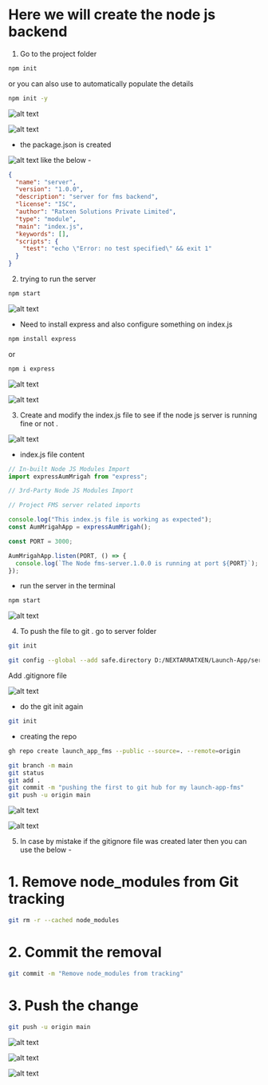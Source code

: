 # Here we will create the node js backend

1. Go to the project folder

```bash
npm init
```

or you can also use to automatically populate the details

```bash
npm init -y
```

![alt text](image-44.png)

![alt text](image-46.png)

- the package.json is created

![alt text](image-45.png)
like the below -

```json
{
  "name": "server",
  "version": "1.0.0",
  "description": "server for fms backend",
  "license": "ISC",
  "author": "Ratxen Solutions Private Limited",
  "type": "module",
  "main": "index.js",
  "keywords": [],
  "scripts": {
    "test": "echo \"Error: no test specified\" && exit 1"
  }
}
```

2. trying to run the server

```bash
npm start
```

![alt text](image-47.png)

- Need to install express and also configure something on index.js

```bash
npm install express
```

or

```bash
npm i express
```

![alt text](image-48.png)

![alt text](image-50.png)

3. Create and modify the index.js file to see if the node js server is running fine or not .

![alt text](image-51.png)

- index.js file content

```javascript
// In-built Node JS Modules Import
import expressAumMrigah from "express";

// 3rd-Party Node JS Modules Import

// Project FMS server related imports

console.log("This index.js file is working as expected");
const AumMrigahApp = expressAumMrigah();

const PORT = 3000;

AumMrigahApp.listen(PORT, () => {
  console.log(`The Node fms-server.1.0.0 is running at port ${PORT}`);
});
```

- run the server in the terminal

```bash
npm start
```

![alt text](image-49.png)

4. To push the file to git .
   go to server folder

```bash
git init
```

```bash
git config --global --add safe.directory D:/NEXTARRATXEN/Launch-App/server
```

Add .gitignore file

![alt text](image-53.png)

- do the git init again

```bash
git init
```

- creating the repo

```bash
gh repo create launch_app_fms --public --source=. --remote=origin
```

```bash
git branch -m main
git status
git add .
git commit -m "pushing the first to git hub for my launch-app-fms"
git push -u origin main
```

![alt text](image-54.png)

![alt text](image-55.png)

5. In case by mistake if the gitignore file was created later then you can use the below -

# 1. Remove node_modules from Git tracking

```bash
git rm -r --cached node_modules
```

# 2. Commit the removal

```bash
git commit -m "Remove node_modules from tracking"
```

# 3. Push the change

```bash
git push -u origin main
```

![alt text](image-56.png)

![alt text](image-57.png)

![alt text](image-58.png)
